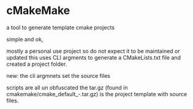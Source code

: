 # cMakeMake
a tool to generate template cmake projects

simple and ok,

mostly a personal use project so do not expect it to be maintained or updated
this uses CLI argments to generate a CMakeLists.txt file and created a project folder.

new: the cli argmnets set the source files

scripts are all un obfuscated the tar.gz (found in cmakemake/cmake_default_*-*.tar.gz) is the project template with source files.
